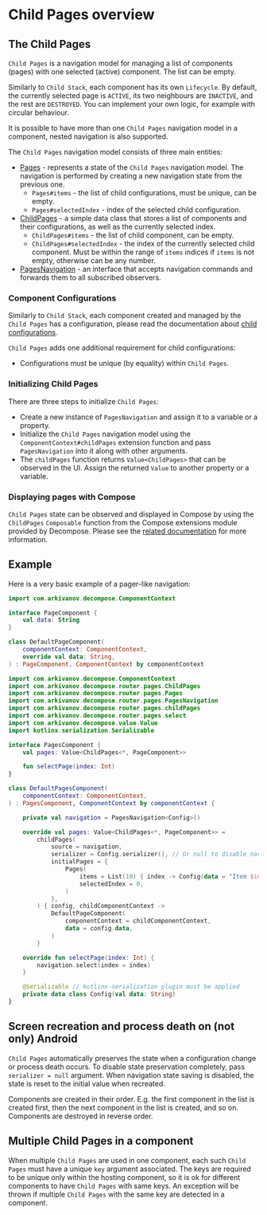 # Child Pages overview

## The Child Pages

`Child Pages` is a navigation model for managing a list of components (pages) with one selected (active) component. The list can be empty.

Similarly to `Child Stack`, each component has its own `Lifecycle`. By default, the currently selected page is `ACTIVE`, its two neighbours are `INACTIVE`, and the rest are `DESTROYED`. You can implement your own logic, for example with circular behaviour. 

It is possible to have more than one `Child Pages` navigation model in a component, nested navigation is also supported.

The `Child Pages` navigation model consists of three main entities:

- [Pages](https://github.com/arkivanov/Decompose/blob/master/decompose/src/commonMain/kotlin/com/arkivanov/decompose/router/pages/Pages.kt) - represents a state of the `Child Pages` navigation model. The navigation is performed by creating a new navigation state from the previous one.
    - `Pages#items` - the list of child configurations, must be unique, can be empty.
    - `Pages#selectedIndex` - index of the selected child configuration.
- [ChildPages](https://github.com/arkivanov/Decompose/blob/master/decompose/src/commonMain/kotlin/com/arkivanov/decompose/router/pages/ChildPages.kt) - a simple data class that stores a list of components and their configurations, as well as the currently selected index.
    - `ChildPages#items` - the list of child component, can be empty.
    - `ChildPages#selectedIndex` - the index of the currently selected child component. Must be within the range of `items` indices if `items` is not empty, otherwise can be any number.
- [PagesNavigation](https://github.com/arkivanov/Decompose/blob/master/decompose/src/commonMain/kotlin/com/arkivanov/decompose/router/pages/PagesNavigation.kt) - an interface that accepts navigation commands and forwards them to all subscribed observers.

### Component Configurations

Similarly to `Child Stack`, each component created and managed by the `Child Pages` has a configuration, please read the documentation about [child configurations](../overview.md#component-configurations-and-child-factories).

`Child Pages` adds one additional requirement for child configurations:

- Configurations must be unique (by equality) within `Child Pages`.

### Initializing Child Pages

There are three steps to initialize `Child Pages`:

- Create a new instance of `PagesNavigation` and assign it to a variable or a property.
- Initialize the `Child Pages` navigation model using the `ComponentContext#childPages` extension function and pass `PagesNavigation` into it along with other arguments.
- The `childPages` function returns `Value<ChildPages>` that can be observed in the UI. Assign the returned `Value` to another property or a variable.

### Displaying pages with Compose

`Child Pages` state can be observed and displayed in Compose by using the `ChildPages` `Composable` function from the Compose extensions module provided by Decompose. Please see the [related documentation](../../extensions/compose.md#child-pages-navigation-with-compose) for more information.

## Example

Here is a very basic example of a pager-like navigation:

```kotlin title="PageComponent"
import com.arkivanov.decompose.ComponentContext

interface PageComponent {
    val data: String
}

class DefaultPageComponent(
    componentContext: ComponentContext,
    override val data: String,
) : PageComponent, ComponentContext by componentContext
```

```kotlin title="PagesComponent"
import com.arkivanov.decompose.ComponentContext
import com.arkivanov.decompose.router.pages.ChildPages
import com.arkivanov.decompose.router.pages.Pages
import com.arkivanov.decompose.router.pages.PagesNavigation
import com.arkivanov.decompose.router.pages.childPages
import com.arkivanov.decompose.router.pages.select
import com.arkivanov.decompose.value.Value
import kotlinx.serialization.Serializable

interface PagesComponent {
    val pages: Value<ChildPages<*, PageComponent>>

    fun selectPage(index: Int)
}

class DefaultPagesComponent(
    componentContext: ComponentContext,
) : PagesComponent, ComponentContext by componentContext {

    private val navigation = PagesNavigation<Config>()

    override val pages: Value<ChildPages<*, PageComponent>> =
        childPages(
            source = navigation,
            serializer = Config.serializer(), // Or null to disable navigation state saving
            initialPages = {
                Pages(
                    items = List(10) { index -> Config(data = "Item $index") },
                    selectedIndex = 0,
                )
            },
        ) { config, childComponentContext ->
            DefaultPageComponent(
                componentContext = childComponentContext,
                data = config.data,
            )
        }

    override fun selectPage(index: Int) {
        navigation.select(index = index)
    }

    @Serializable // kotlinx-serialization plugin must be applied
    private data class Config(val data: String)
}
```

## Screen recreation and process death on (not only) Android

`Child Pages` automatically preserves the state when a configuration change or process death occurs. To disable state preservation completely, pass `serializer = null` argument. When navigation state saving is disabled, the state is reset to the initial value when recreated.

Components are created in their order. E.g. the first component in the list is created first, then the next component in the list is created, and so on. Components are destroyed in reverse order.

## Multiple Child Pages in a component

When multiple `Child Pages` are used in one component, each such `Child Pages` must have a unique `key` argument associated. The keys are required to be unique only within the hosting component, so it is ok for different components to have `Child Pages` with same keys. An exception will be thrown if multiple `Child Pages` with the same key are detected in a component.
